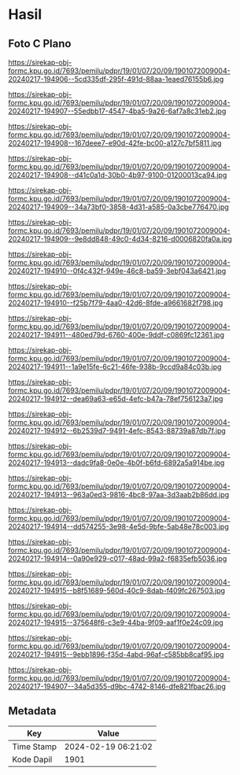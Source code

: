 # Hasil

## Foto C Plano

https://sirekap-obj-formc.kpu.go.id/7693/pemilu/pdpr/19/01/07/20/09/1901072009004-20240217-194906--5cd335df-295f-491d-88aa-1eaed76155b6.jpg

https://sirekap-obj-formc.kpu.go.id/7693/pemilu/pdpr/19/01/07/20/09/1901072009004-20240217-194907--55edbb17-4547-4ba5-9a26-6af7a8c31eb2.jpg

https://sirekap-obj-formc.kpu.go.id/7693/pemilu/pdpr/19/01/07/20/09/1901072009004-20240217-194908--167deee7-e90d-42fe-bc00-a127c7bf5811.jpg

https://sirekap-obj-formc.kpu.go.id/7693/pemilu/pdpr/19/01/07/20/09/1901072009004-20240217-194908--d41c0a1d-30b0-4b97-9100-01200013ca94.jpg

https://sirekap-obj-formc.kpu.go.id/7693/pemilu/pdpr/19/01/07/20/09/1901072009004-20240217-194909--34a73bf0-3858-4d31-a585-0a3cbe776470.jpg

https://sirekap-obj-formc.kpu.go.id/7693/pemilu/pdpr/19/01/07/20/09/1901072009004-20240217-194909--9e8dd848-49c0-4d34-8216-d0006820fa0a.jpg

https://sirekap-obj-formc.kpu.go.id/7693/pemilu/pdpr/19/01/07/20/09/1901072009004-20240217-194910--0f4c432f-949e-46c8-ba59-3ebf043a6421.jpg

https://sirekap-obj-formc.kpu.go.id/7693/pemilu/pdpr/19/01/07/20/09/1901072009004-20240217-194910--f25b7f79-4aa0-42d6-8fde-a9661682f798.jpg

https://sirekap-obj-formc.kpu.go.id/7693/pemilu/pdpr/19/01/07/20/09/1901072009004-20240217-194911--480ed79d-6760-400e-9ddf-c0869fc12361.jpg

https://sirekap-obj-formc.kpu.go.id/7693/pemilu/pdpr/19/01/07/20/09/1901072009004-20240217-194911--1a9e15fe-6c21-46fe-938b-9ccd9a84c03b.jpg

https://sirekap-obj-formc.kpu.go.id/7693/pemilu/pdpr/19/01/07/20/09/1901072009004-20240217-194912--dea69a63-e65d-4efc-b47a-78ef756123a7.jpg

https://sirekap-obj-formc.kpu.go.id/7693/pemilu/pdpr/19/01/07/20/09/1901072009004-20240217-194912--6b2539d7-9491-4efc-8543-88739a87db7f.jpg

https://sirekap-obj-formc.kpu.go.id/7693/pemilu/pdpr/19/01/07/20/09/1901072009004-20240217-194913--dadc9fa8-0e0e-4b0f-b6fd-6892a5a914be.jpg

https://sirekap-obj-formc.kpu.go.id/7693/pemilu/pdpr/19/01/07/20/09/1901072009004-20240217-194913--963a0ed3-9816-4bc8-97aa-3d3aab2b86dd.jpg

https://sirekap-obj-formc.kpu.go.id/7693/pemilu/pdpr/19/01/07/20/09/1901072009004-20240217-194914--dd574255-3e98-4e5d-9bfe-5ab48e78c003.jpg

https://sirekap-obj-formc.kpu.go.id/7693/pemilu/pdpr/19/01/07/20/09/1901072009004-20240217-194914--0a90e929-c017-48ad-99a2-f6835efb5036.jpg

https://sirekap-obj-formc.kpu.go.id/7693/pemilu/pdpr/19/01/07/20/09/1901072009004-20240217-194915--b8f51689-560d-40c9-8dab-f409fc267503.jpg

https://sirekap-obj-formc.kpu.go.id/7693/pemilu/pdpr/19/01/07/20/09/1901072009004-20240217-194915--375648f6-c3e9-44ba-9f09-aaf1f0e24c09.jpg

https://sirekap-obj-formc.kpu.go.id/7693/pemilu/pdpr/19/01/07/20/09/1901072009004-20240217-194915--9ebb1896-f35d-4abd-96af-c585bb8caf95.jpg

https://sirekap-obj-formc.kpu.go.id/7693/pemilu/pdpr/19/01/07/20/09/1901072009004-20240217-194907--34a5d355-d9bc-4742-8146-dfe821fbac26.jpg


## Metadata

| Key        | Value               |
| ---------- | ------------------- |
| Time Stamp | 2024-02-19 06:21:02 |
| Kode Dapil | 1901                |



